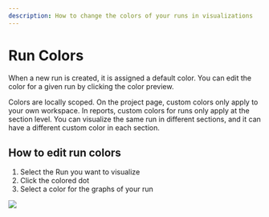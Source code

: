 ```yaml
---
description: How to change the colors of your runs in visualizations
---
```


# Run Colors

When a new run is created, it is assigned a default color. You can edit the color for a given run by clicking the color preview.

Colors are locally scoped. On the project page, custom colors only apply to your own workspace. In reports, custom colors for runs only apply at the section level. You can visualize the same run in different sections, and it can have a different custom color in each section.

## How to edit run colors

1. Select the Run you want to visualize
2. Click the colored dot 
3. Select a color for the graphs of your run

![](https://downloads.intercomcdn.com/i/o/149202442/b430d9b1473e41644a91fae3/run+coloring.gif)





